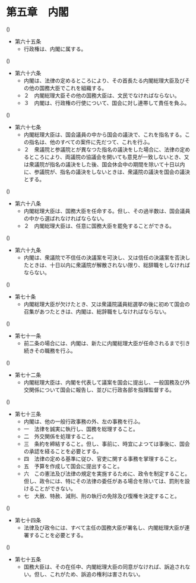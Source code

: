 # 第五章　内閣

()

- 第六十五条
    - 行政権は、内閣に属する。

()

- 第六十六条
    - 内閣は、法律の定めるところにより、その首長たる内閣総理大臣及びその他の国務大臣でこれを組織する。
    - ２　内閣総理大臣その他の国務大臣は、文民でなければならない。
    - ３　内閣は、行政権の行使について、国会に対し連帯して責任を負ふ。

()

- 第六十七条
    - 内閣総理大臣は、国会議員の中から国会の議決で、これを指名する。この指名は、他のすべての案件に先だつて、これを行ふ。
    - ２　衆議院と参議院とが異なつた指名の議決をした場合に、法律の定めるところにより、両議院の協議会を開いても意見が一致しないとき、又は衆議院が指名の議決をした後、国会休会中の期間を除いて十日以内に、参議院が、指名の議決をしないときは、衆議院の議決を国会の議決とする。

()

- 第六十八条
    - 内閣総理大臣は、国務大臣を任命する。但し、その過半数は、国会議員の中から選ばれなければならない。
    - ２　内閣総理大臣は、任意に国務大臣を罷免することができる。

()

- 第六十九条
    - 内閣は、衆議院で不信任の決議案を可決し、又は信任の決議案を否決したときは、十日以内に衆議院が解散されない限り、総辞職をしなければならない。

()

- 第七十条
    - 内閣総理大臣が欠けたとき、又は衆議院議員総選挙の後に初めて国会の召集があつたときは、内閣は、総辞職をしなければならない。

()

- 第七十一条
    - 前二条の場合には、内閣は、新たに内閣総理大臣が任命されるまで引き続きその職務を行ふ。

()

- 第七十二条
    - 内閣総理大臣は、内閣を代表して議案を国会に提出し、一般国務及び外交関係について国会に報告し、並びに行政各部を指揮監督する。

()

- 第七十三条
    - 内閣は、他の一般行政事務の外、左の事務を行ふ。
    - 一　法律を誠実に執行し、国務を総理すること。
    - 二　外交関係を処理すること。
    - 三　条約を締結すること。但し、事前に、時宜によつては事後に、国会の承認を経ることを必要とする。
    - 四　法律の定める基準に従ひ、官吏に関する事務を掌理すること。
    - 五　予算を作成して国会に提出すること。
    - 六　この憲法及び法律の規定を実施するために、政令を制定すること。但し、政令には、特にその法律の委任がある場合を除いては、罰則を設けることができない。
    - 七　大赦、特赦、減刑、刑の執行の免除及び復権を決定すること。

()

- 第七十四条
    - 法律及び政令には、すべて主任の国務大臣が署名し、内閣総理大臣が連署することを必要とする。

()

- 第七十五条
    - 国務大臣は、その在任中、内閣総理大臣の同意がなければ、訴追されない。但し、これがため、訴追の権利は害されない。
